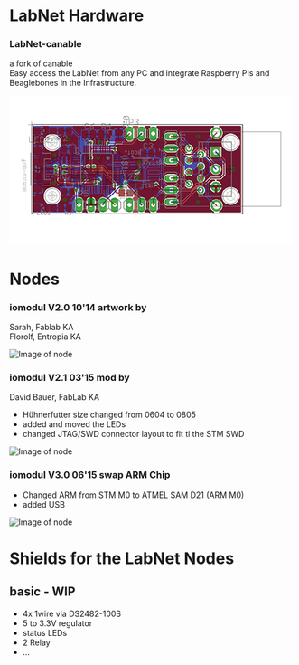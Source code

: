 # LabNet Hardware

### LabNet-canable

a fork of canable  
Easy access the LabNet from any PC and integrate Raspberry PIs and Beaglebones in the Infrastructure.

![Image of canable mod](https://github.com/fablab-ka/LabNet-canable/blob/master/image.jpg?raw=true)

# Nodes

### iomodul V2.0 10'14 artwork by  
Sarah, Fablab KA  
Florolf, Entropia KA  

![Image of node](http://abload.de/img/imagedkpbv.jpg)

### iomodul V2.1 03'15 mod by
David Bauer, FabLab KA

- Hühnerfutter size changed from 0604 to 0805
- added and moved the LEDs
- changed JTAG/SWD connector layout to fit ti the STM SWD

![Image of node](http://abload.de/img/image3aoeb.jpg)

### iomodul V3.0 06'15 swap ARM Chip

- Changed ARM from STM M0 to ATMEL SAM D21 (ARM M0)
- added USB

![Image of node](http://abload.de/img/imagepprxw.jpg)

# Shields for the LabNet Nodes

## basic - WIP

- 4x 1wire via DS2482-100S
- 5 to 3.3V regulator
- status LEDs
- 2 Relay
- ...
